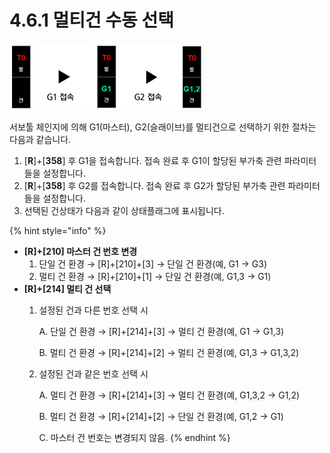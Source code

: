 ﻿# 4.6.1 멀티건 수동 선택

![](<../../.gitbook/assets/image (32).png>)

서보툴 체인지에 의해 G1(마스터), G2(슬래이브)를 멀티건으로 선택하기 위한 절차는 다음과 같습니다.

1. \[**R**]+\[**358**] 후 G1을 접속합니다. 접속 완료 후 G1이 할당된 부가축 관련 파라미터들을 설정합니다.
2. \[**R**]+\[**358**] 후 G2를 접속합니다. 접속 완료 후 G2가 할당된 부가축 관련 파라미터들을 설정합니다.
3. 선택된 건상태가 다음과 같이 상태플래그에 표시됩니다.

{% hint style="info" %}
* **\[R]+\[210] 마스터 건 번호 변경**
  1. 단일 건 환경 → \[R]+\[210]+\[3] → 단일 건 환경(예, G1 → G3)
  2. 멀티 건 환경 → \[R]+\[210]+\[1] → 단일 건 환경(예, G1,3 → G1)
* **\[R]+\[214] 멀티 건 선택**
  1.  설정된 건과 다른 번호 선택 시

      A. 단일 건 환경 → \[R]+\[214]+\[3] → 멀티 건 환경(예, G1 → G1,3)

      B. 멀티 건 환경 → \[R]+\[214]+\[2] → 멀티 건 환경(예, G1,3 → G1,3,2)
  2.  설정된 건과 같은 번호 선택 시

      A. 멀티 건 환경 → \[R]+\[214]+\[3] → 멀티 건 환경(예, G1,3,2 → G1,2)

      B. 멀티 건 환경 → \[R]+\[214]+\[2] → 단일 건 환경(예, G1,2 → G1)

      C. 마스터 건 번호는 변경되지 않음.
{% endhint %}
